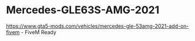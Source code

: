 # Mercedes-GLE63S-AMG-2021
https://www.gta5-mods.com/vehicles/mercedes-gle-53amg-2021-add-on-fivem - FiveM Ready

<p><img src="https://img.gta5-mods.com/q95/images/mercedes-gle-53amg-2021-add-on-fivem/8bd5ff-20201215183542_1.jpg" alt="" /><img src="https://img.gta5-mods.com/q95/images/mercedes-gle-53amg-2021-add-on-fivem/8bd5ff-20201215183504_1.jpg" alt="" /></p>
